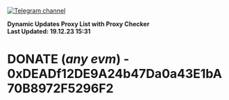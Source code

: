 [![Telegram channel](https://img.shields.io/endpoint?url=https://runkit.io/damiankrawczyk/telegram-badge/branches/master?url=https://t.me/n4z4v0d)](https://t.me/n4z4v0d) 

**Dynamic Updates Proxy List with Proxy Checker**  
**Last Updated: 19.12.23 15:31**

# DONATE (_any evm_) - 0xDEADf12DE9A24b47Da0a43E1bA70B8972F5296F2
